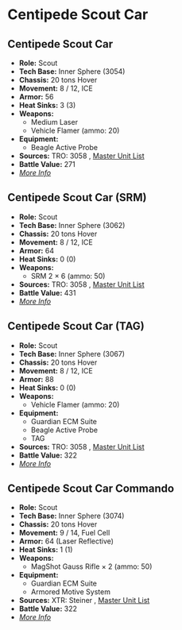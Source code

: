 # Centipede Scout Car 

## Centipede Scout Car 

- **Role:** Scout 
- **Tech Base:** Inner Sphere (3054) 
- **Chassis:** 20 tons Hover 
- **Movement:** 8 / 12, ICE 
- **Armor:** 56 
- **Heat Sinks:** 3 (3) 
- **Weapons:** 
  - Medium Laser 
  - Vehicle Flamer (ammo: 20) 
- **Equipment:** 
  - Beagle Active Probe 
- **Sources:** TRO: 3058 , [Master Unit List](http://masterunitlist.info/Unit/Details/514) 
- **Battle Value:** 271 
- [*More Info*](centipede_scout_car/centipede_scout_car.md) 

## Centipede Scout Car (SRM) 

- **Role:** Scout 
- **Tech Base:** Inner Sphere (3062) 
- **Chassis:** 20 tons Hover 
- **Movement:** 8 / 12, ICE 
- **Armor:** 64 
- **Heat Sinks:** 0 (0) 
- **Weapons:** 
  - SRM 2 × 6 (ammo: 50) 
- **Sources:** TRO: 3058 , [Master Unit List](http://masterunitlist.info/Unit/Details/513) 
- **Battle Value:** 431 
- [*More Info*](centipede_scout_car/centipede_scout_car_srm.md) 

## Centipede Scout Car (TAG) 

- **Role:** Scout 
- **Tech Base:** Inner Sphere (3067) 
- **Chassis:** 20 tons Hover 
- **Movement:** 8 / 12, ICE 
- **Armor:** 88 
- **Heat Sinks:** 0 (0) 
- **Weapons:** 
  - Vehicle Flamer (ammo: 20) 
- **Equipment:** 
  - Guardian ECM Suite 
  - Beagle Active Probe 
  - TAG 
- **Sources:** TRO: 3058 , [Master Unit List](http://masterunitlist.info/Unit/Details/515) 
- **Battle Value:** 322 
- [*More Info*](centipede_scout_car/centipede_scout_car_tag.md) 

## Centipede Scout Car Commando 

- **Role:** Scout 
- **Tech Base:** Inner Sphere (3074) 
- **Chassis:** 20 tons Hover 
- **Movement:** 9 / 14, Fuel Cell 
- **Armor:** 64 (Laser Reflective) 
- **Heat Sinks:** 1 (1) 
- **Weapons:** 
  - MagShot Gauss Rifle × 2 (ammo: 50) 
- **Equipment:** 
  - Guardian ECM Suite 
  - Armored Motive System 
- **Sources:** XTR: Steiner , [Master Unit List](http://masterunitlist.info/Unit/Details/3920) 
- **Battle Value:** 322 
- [*More Info*](centipede_scout_car/centipede_scout_car_commando.md) 

